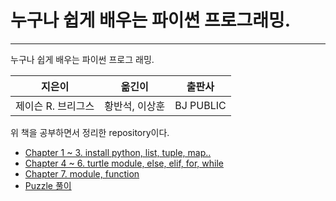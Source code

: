 # 누구나 쉽게 배우는 파이썬 프로그래밍.
--- 
누구나 쉽게 배우는 파이썬 프로그 래밍.

|지은이|옮긴이|출판사|
|-----|-----|-----|
|제이슨 R. 브리그스|황반석, 이상훈|BJ PUBLIC|


위 책을 공부하면서 정리한 repository이다.

- [Chapter 1 ~ 3. install python, list, tuple, map..](https://github.com/ThreeSnakes/TIL/blob/master/Book/%EB%88%84%EA%B5%AC%EB%82%98%20%EC%89%BD%EA%B2%8C%20%EB%B0%B0%EC%9A%B0%EB%8A%94%20%ED%8C%8C%EC%9D%B4%EC%8D%AC%20%ED%94%84%EB%A1%9C%EA%B7%B8%EB%9E%98%EB%B0%8D/chapter-1~3.md)
- [Chapter 4 ~ 6. turtle module, else, elif, for, while](https://github.com/ThreeSnakes/TIL/blob/master/Book/%EB%88%84%EA%B5%AC%EB%82%98%20%EC%89%BD%EA%B2%8C%20%EB%B0%B0%EC%9A%B0%EB%8A%94%20%ED%8C%8C%EC%9D%B4%EC%8D%AC%20%ED%94%84%EB%A1%9C%EA%B7%B8%EB%9E%98%EB%B0%8D/chapter-4~6.md)
- [Chapter 7. module, function](https://github.com/ThreeSnakes/TIL/blob/master/Book/%EB%88%84%EA%B5%AC%EB%82%98%20%EC%89%BD%EA%B2%8C%20%EB%B0%B0%EC%9A%B0%EB%8A%94%20%ED%8C%8C%EC%9D%B4%EC%8D%AC%20%ED%94%84%EB%A1%9C%EA%B7%B8%EB%9E%98%EB%B0%8D/chapter-7.md)
- [Puzzle 풀이](https://github.com/ThreeSnakes/TIL/tree/master/Book/%EB%88%84%EA%B5%AC%EB%82%98%20%EC%89%BD%EA%B2%8C%20%EB%B0%B0%EC%9A%B0%EB%8A%94%20%ED%8C%8C%EC%9D%B4%EC%8D%AC%20%ED%94%84%EB%A1%9C%EA%B7%B8%EB%9E%98%EB%B0%8D/puzzle)